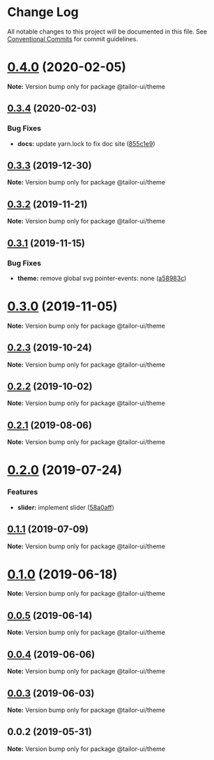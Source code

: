 # Change Log

All notable changes to this project will be documented in this file.
See [Conventional Commits](https://conventionalcommits.org) for commit guidelines.

# [0.4.0](https://github.com/Yoctol/tailor-ui/compare/@tailor-ui/theme@0.3.4...@tailor-ui/theme@0.4.0) (2020-02-05)

**Note:** Version bump only for package @tailor-ui/theme





## [0.3.4](https://github.com/Yoctol/tailor-ui/compare/@tailor-ui/theme@0.3.3...@tailor-ui/theme@0.3.4) (2020-02-03)


### Bug Fixes

* **docs:** update yarn.lock to fix doc site ([855c1e9](https://github.com/Yoctol/tailor-ui/commit/855c1e9fe4e2682851f2192ea41cff55260122d2))





## [0.3.3](https://github.com/Yoctol/tailor-ui/compare/@tailor-ui/theme@0.3.2...@tailor-ui/theme@0.3.3) (2019-12-30)

**Note:** Version bump only for package @tailor-ui/theme





## [0.3.2](https://github.com/Yoctol/tailor-ui/compare/@tailor-ui/theme@0.3.1...@tailor-ui/theme@0.3.2) (2019-11-21)

**Note:** Version bump only for package @tailor-ui/theme





## [0.3.1](https://github.com/Yoctol/tailor-ui/compare/@tailor-ui/theme@0.3.0...@tailor-ui/theme@0.3.1) (2019-11-15)


### Bug Fixes

* **theme:** remove global svg pointer-events: none ([a58983c](https://github.com/Yoctol/tailor-ui/commit/a58983c5f85a17b0821651f0116ed7a74af4f07e))





# [0.3.0](https://github.com/Yoctol/tailor-ui/compare/@tailor-ui/theme@0.2.3...@tailor-ui/theme@0.3.0) (2019-11-05)

**Note:** Version bump only for package @tailor-ui/theme





## [0.2.3](https://github.com/Yoctol/tailor-ui/compare/@tailor-ui/theme@0.2.2...@tailor-ui/theme@0.2.3) (2019-10-24)

**Note:** Version bump only for package @tailor-ui/theme





## [0.2.2](https://github.com/Yoctol/tailor-ui/compare/@tailor-ui/theme@0.2.1...@tailor-ui/theme@0.2.2) (2019-10-02)

**Note:** Version bump only for package @tailor-ui/theme





## [0.2.1](https://github.com/Yoctol/tailor-ui/compare/@tailor-ui/theme@0.2.0...@tailor-ui/theme@0.2.1) (2019-08-06)

**Note:** Version bump only for package @tailor-ui/theme





# [0.2.0](https://github.com/Yoctol/tailor-ui/compare/@tailor-ui/theme@0.1.1...@tailor-ui/theme@0.2.0) (2019-07-24)


### Features

* **slider:** implement slider ([58a0aff](https://github.com/Yoctol/tailor-ui/commit/58a0aff))





## [0.1.1](https://github.com/Yoctol/tailor-ui/compare/@tailor-ui/theme@0.1.0...@tailor-ui/theme@0.1.1) (2019-07-09)

**Note:** Version bump only for package @tailor-ui/theme





# [0.1.0](https://github.com/Yoctol/tailor-ui/compare/@tailor-ui/theme@0.0.5...@tailor-ui/theme@0.1.0) (2019-06-18)

**Note:** Version bump only for package @tailor-ui/theme





## [0.0.5](https://github.com/Yoctol/tailor-ui/compare/@tailor-ui/theme@0.0.4...@tailor-ui/theme@0.0.5) (2019-06-14)

**Note:** Version bump only for package @tailor-ui/theme





## [0.0.4](https://github.com/Yoctol/tailor-ui/compare/@tailor-ui/theme@0.0.3...@tailor-ui/theme@0.0.4) (2019-06-06)

**Note:** Version bump only for package @tailor-ui/theme





## [0.0.3](https://github.com/Yoctol/tailor-ui/compare/@tailor-ui/theme@0.0.2...@tailor-ui/theme@0.0.3) (2019-06-03)

**Note:** Version bump only for package @tailor-ui/theme





## 0.0.2 (2019-05-31)

**Note:** Version bump only for package @tailor-ui/theme
